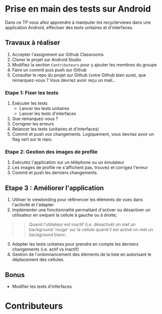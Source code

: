 # Prise en main des tests sur Android 
Dans ce TP vous allez apprendre à manipuler les recyclerviews dans une application Android, effectuer des tests unitaires et d'interfaces. 

## Travaux à réaliser 
1. Accepter l'assignment sur Github Classrooms
2. Cloner le projet sur Android Studio
3. Modifiez la section `Contributeurs` pour y ajouter les membres du groupe
4. Faire un commit puis push sur Github
5. Consulter le repo du projet sur Github (votre Github bien sure), que remarquez-vous ? Vous devriez avoir reçu un mail...

### Etape 1: Fixer les tests
1. Exécuter les tests  
   -  Lancer les tests unitaires
   -  Lancer les tests d'interfaces
2. Que remarquez-vous ? 
3. Corrigner les erreurs
4. Relancer les tests (unitaires et d'interfaces)
6. Commit et push vos changements. Logiquement, vous devriez avoir un flag vert sur le repo. 

### Etape 2: Gestion des images de profile
1. Exécutez l'application sur un téléphone ou un émulateur
2. Les images de profile ne s'affichent pas, trouvez et corrigez l'erreur
3. Commit et push les derniers changements. 

## Etape 3 : Améliorer l'application
1. Utiliser le viewbinding pour référencer les éléments de vues dans l'acitivité et l'adapter
2. Implémenter une fonctionnalité permattant d'activer ou désactiver un utilisateur en swipant la cellule à gauche ou à droite;
>> Quand l'utiliateur est inactif (i.e. désactivé) on met un background 'rouge' sur la cellule quand il est activé on met un background blanc.
3. Adapter les tests unitaires pour prendre en compte les derniers changements (i.e. actif vs inactif)
4. Gestion de l'ordonnancement des éléments de la liste en autorisant le déplacement des cellules.

## Bonus 
- Modifier les tests d'inferfaces

# Contributeurs
